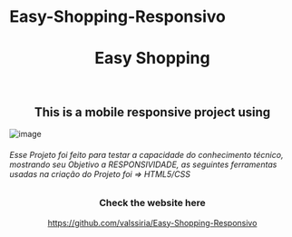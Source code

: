 # Easy-Shopping-Responsivo


<h1 align="center">
  Easy Shopping
</h1>

<br>

<h2 align="center">
  This is a mobile responsive project using
</h2>

![image](https://user-images.githubusercontent.com/118193249/231806165-731b5ed9-7180-4968-8946-4963ad876c09.png)


<h6> Esse Projeto foi feito para testar a capacidade do conhecimento técnico, mostrando seu Objetivo a RESPONSIVIDADE, as seguintes ferramentas usadas na criação do Projeto foi => 
 HTML5/CSS
</h6>



<h3 align="center">Check the website here</h3> 

<p align="center">
  <a href="https://github.com/valssiria/Easy-Shopping/">https://github.com/valssiria/Easy-Shopping-Responsivo</a>
</p>
